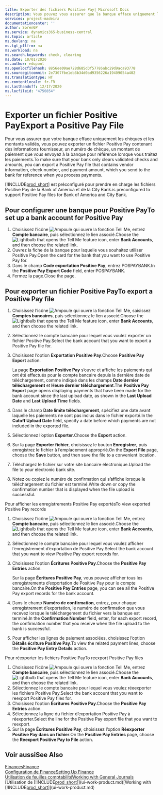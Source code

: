 ```yaml
---
title: Exporter des fichiers Positive Pay| Microsoft Docs
description: Vous pouvez vous assurer que la banque efface uniquement les chèques et les montants validés en exportant un fichier Positive Pay contenant des informations de paiement et fournisseur.
services: project-madeira
documentationcenter: ''
author: SorenGP
ms.service: dynamics365-business-central
ms.topic: article
ms.devlang: na
ms.tgt_pltfrm: na
ms.workload: na
ms.search.keywords: check, clearing
ms.date: 10/01/2020
ms.author: edupont
ms.openlocfilehash: 8856ee09ae728d685d3f57786abc29d9aca93778
ms.sourcegitcommit: 2e7307fbe1eb3b34d0ad9356226a19409054a402
ms.translationtype: HT
ms.contentlocale: fr-FR
ms.lasthandoff: 12/17/2020
ms.locfileid: "4750854"
---
```

# <a name="export-a-positive-pay-file"></a><span data-ttu-id="bcaf0-103">Exporter un fichier Positive Pay</span><span class="sxs-lookup"><span data-stu-id="bcaf0-103">Export a Positive Pay File</span></span>
<span data-ttu-id="bcaf0-104">Pour vous assurer que votre banque efface uniquement les chèques et les montants validés, vous pouvez exporter un fichier Positive Pay contenant des informations fournisseur, un numéro de chèque, un montant de paiement que vous envoyez à la banque pour référence lorsque vous traitez les paiements.</span><span class="sxs-lookup"><span data-stu-id="bcaf0-104">To make sure that your bank only clears validated checks and amounts, you can export a Positive Pay file that contains vendor information, check number, and payment amount, which you send to the bank for reference when you process payments.</span></span>

[!INCLUDE[prod_short](includes/prod_short.md)] <span data-ttu-id="bcaf0-105">est préconfiguré pour prendre en charge les fichiers Positive Pay de la Bank of America et de la City Bank.</span><span class="sxs-lookup"><span data-stu-id="bcaf0-105">is preconfigured to support Positive Pay files for Bank of America and City Bank.</span></span>

## <a name="to-set-up-a-bank-account-for-positive-pay"></a><span data-ttu-id="bcaf0-106">Pour configurer une banque pour Positive Pay</span><span class="sxs-lookup"><span data-stu-id="bcaf0-106">To set up a bank account for Positive Pay</span></span>
1. <span data-ttu-id="bcaf0-107">Choisissez l’icône ![Ampoule qui ouvre la fonction Tell Me](media/ui-search/search_small.png "Dites-moi ce que vous voulez faire"), entrez **Compte bancaire**, puis sélectionnez le lien associé.</span><span class="sxs-lookup"><span data-stu-id="bcaf0-107">Choose the ![Lightbulb that opens the Tell Me feature](media/ui-search/search_small.png "Tell me what you want to do") icon, enter **Bank Accounts**, and then choose the related link.</span></span>
2. <span data-ttu-id="bcaf0-108">Ouvrez la fiche de la banque pour laquelle vous souhaitez utiliser Positive Pay.</span><span class="sxs-lookup"><span data-stu-id="bcaf0-108">Open the card for the bank that you want to use Positive Pay for.</span></span>
3. <span data-ttu-id="bcaf0-109">Dans le champ **Code exportation Positive Pay**, entrez POSPAYBANK.</span><span class="sxs-lookup"><span data-stu-id="bcaf0-109">In the **Positive Pay Export Code** field, enter POSPAYBANK.</span></span>
4. <span data-ttu-id="bcaf0-110">Fermez la page.</span><span class="sxs-lookup"><span data-stu-id="bcaf0-110">Close the page.</span></span>

## <a name="to-export-a-positive-pay-file"></a><span data-ttu-id="bcaf0-111">Pour exporter un fichier Positive Pay</span><span class="sxs-lookup"><span data-stu-id="bcaf0-111">To export a Positive Pay file</span></span>
1. <span data-ttu-id="bcaf0-112">Choisissez l’icône ![Ampoule qui ouvre la fonction Tell Me](media/ui-search/search_small.png "Dites-moi ce que vous voulez faire"), saisissez **Comptes bancaires**, puis sélectionnez le lien associé.</span><span class="sxs-lookup"><span data-stu-id="bcaf0-112">Choose the ![Lightbulb that opens the Tell Me feature](media/ui-search/search_small.png "Tell me what you want to do") icon, enter **Bank Accounts**, and then choose the related link.</span></span>
2. <span data-ttu-id="bcaf0-113">Sélectionnez le compte bancaire pour lequel vous voulez exporter un fichier Positive Pay.</span><span class="sxs-lookup"><span data-stu-id="bcaf0-113">Select the bank account that you want to export a Positive Pay file for.</span></span>
3. <span data-ttu-id="bcaf0-114">Choisissez l’option **Exportation Positive Pay**.</span><span class="sxs-lookup"><span data-stu-id="bcaf0-114">Choose **Positive Pay Export** action.</span></span>

    <span data-ttu-id="bcaf0-115">La page **Exportation Positive Pay** s’ouvre et affiche les paiements qui ont été effectués pour le compte bancaire depuis la dernière date de téléchargement, comme indiqué dans les champs **Date dernier téléchargement** et **Heure dernier téléchargement**.</span><span class="sxs-lookup"><span data-stu-id="bcaf0-115">The **Positive Pay Export** page opens displaying payments that have been made for the bank account since the last upload date, as shown in the **Last Upload Date** and **Last Upload Time** fields.</span></span>
4. <span data-ttu-id="bcaf0-116">Dans le champ **Date limite téléchargement**, spécifiez une date avant laquelle les paiements ne sont pas inclus dans le fichier exporté.</span><span class="sxs-lookup"><span data-stu-id="bcaf0-116">In the **Cutoff Upload Date** field, specify a date before which payments are not included in the exported file.</span></span>
5. <span data-ttu-id="bcaf0-117">Sélectionnez l’option **Exporter**.</span><span class="sxs-lookup"><span data-stu-id="bcaf0-117">Choose the **Export** action.</span></span>
6. <span data-ttu-id="bcaf0-118">Sur la page **Exporter fichier**, choisissez le bouton **Enregistrer**, puis enregistrez le fichier à l’emplacement approprié.</span><span class="sxs-lookup"><span data-stu-id="bcaf0-118">On the **Export File** page, choose the **Save** button, and then save the file to a convenient location.</span></span>
7. <span data-ttu-id="bcaf0-119">Téléchargez le fichier sur votre site bancaire électronique.</span><span class="sxs-lookup"><span data-stu-id="bcaf0-119">Upload the file to your electronic bank site.</span></span>
8. <span data-ttu-id="bcaf0-120">Notez ou copiez le numéro de confirmation qui s’affiche lorsque le téléchargement du fichier est terminé.</span><span class="sxs-lookup"><span data-stu-id="bcaf0-120">Write down or copy the confirmation number that is displayed when the file upload is successful.</span></span>

<span data-ttu-id="bcaf0-121">Pour afficher les enregistrements Positive Pay exportés</span><span class="sxs-lookup"><span data-stu-id="bcaf0-121">To view exported Positive Pay records</span></span>

1. <span data-ttu-id="bcaf0-122">Choisissez l’icône ![Ampoule qui ouvre la fonction Tell Me](media/ui-search/search_small.png "Dites-moi ce que vous voulez faire"), entrez **Compte bancaire**, puis sélectionnez le lien associé.</span><span class="sxs-lookup"><span data-stu-id="bcaf0-122">Choose the ![Lightbulb that opens the Tell Me feature](media/ui-search/search_small.png "Tell me what you want to do") icon, enter **Bank Accounts**, and then choose the related link.</span></span>
2. <span data-ttu-id="bcaf0-123">Sélectionnez le compte bancaire pour lequel vous voulez afficher l’enregistrement d’exportation de Positive Pay.</span><span class="sxs-lookup"><span data-stu-id="bcaf0-123">Select the bank account that you want to view Positive Pay export records for.</span></span>
3. <span data-ttu-id="bcaf0-124">Choisissez l’option **Écritures Positive Pay**.</span><span class="sxs-lookup"><span data-stu-id="bcaf0-124">Choose the **Positive Pay Entries** action.</span></span>

    <span data-ttu-id="bcaf0-125">Sur la page **Écritures Positive Pay**, vous pouvez afficher tous les enregistrements d’exportation de Positive Pay pour le compte bancaire.</span><span class="sxs-lookup"><span data-stu-id="bcaf0-125">On the **Positive Pay Entries** page, you can see all the Positive Pay export records for the bank account.</span></span>
4. <span data-ttu-id="bcaf0-126">Dans le champ **Numéro de confirmation**, entrez, pour chaque enregistrement d’exportation, le numéro de confirmation que vous recevez lorsque le téléchargement du fichier vers la banque est terminé.</span><span class="sxs-lookup"><span data-stu-id="bcaf0-126">In the **Confirmation Number** field, enter, for each export record, the confirmation number that you receive when the file upload to the bank is successful.</span></span>
5. <span data-ttu-id="bcaf0-127">Pour afficher les lignes de paiement associées, choisissez l’option **Détails écriture Positive Pay**.</span><span class="sxs-lookup"><span data-stu-id="bcaf0-127">To view the related payment lines, choose the **Positive Pay Entry Details** action.</span></span>

<span data-ttu-id="bcaf0-128">Pour réexporter les fichiers Positive Pay</span><span class="sxs-lookup"><span data-stu-id="bcaf0-128">To reexport Positive Pay files</span></span>

1. <span data-ttu-id="bcaf0-129">Choisissez l’icône ![Ampoule qui ouvre la fonction Tell Me](media/ui-search/search_small.png "Dites-moi ce que vous voulez faire"), entrez **Compte bancaire**, puis sélectionnez le lien associé.</span><span class="sxs-lookup"><span data-stu-id="bcaf0-129">Choose the ![Lightbulb that opens the Tell Me feature](media/ui-search/search_small.png "Tell me what you want to do") icon, enter **Bank Accounts**, and then choose the related link.</span></span>
2. <span data-ttu-id="bcaf0-130">Sélectionnez le compte bancaire pour lequel vous voulez réeexporter les fichiers Positive Pay.</span><span class="sxs-lookup"><span data-stu-id="bcaf0-130">Select the bank account that you want to reexport Positive Pay files for.</span></span>
3. <span data-ttu-id="bcaf0-131">Choisissez l’option **Écritures Positive Pay**.</span><span class="sxs-lookup"><span data-stu-id="bcaf0-131">Choose the **Positive Pay Entries** action.</span></span>
4. <span data-ttu-id="bcaf0-132">Sélectionnez la ligne du fichier d’exportation Positive Pay à réexporter.</span><span class="sxs-lookup"><span data-stu-id="bcaf0-132">Select the line for the Positive Pay export file that you want to reexport.</span></span>
5. <span data-ttu-id="bcaf0-133">Sur la page **Écritures Positive Pay**, choisissez l’option **Réexporter Positive Pay dans un fichier**.</span><span class="sxs-lookup"><span data-stu-id="bcaf0-133">On the **Positive Pay Entries** page, choose the **Reexport Positive Pay to File** action.</span></span>

## <a name="see-also"></a><span data-ttu-id="bcaf0-134">Voir aussi</span><span class="sxs-lookup"><span data-stu-id="bcaf0-134">See Also</span></span>
[<span data-ttu-id="bcaf0-135">Finances</span><span class="sxs-lookup"><span data-stu-id="bcaf0-135">Finance</span></span>](finance.md)  
[<span data-ttu-id="bcaf0-136">Configuration de Finance</span><span class="sxs-lookup"><span data-stu-id="bcaf0-136">Setting Up Finance</span></span>](finance-setup-finance.md)  
[<span data-ttu-id="bcaf0-137">Utilisation de feuilles comptabilité</span><span class="sxs-lookup"><span data-stu-id="bcaf0-137">Working with General Journals</span></span>](ui-work-general-journals.md)  
<span data-ttu-id="bcaf0-138">[Utilisation de [!INCLUDE[prod_short](includes/prod_short.md)]](ui-work-product.md)</span><span class="sxs-lookup"><span data-stu-id="bcaf0-138">[Working with [!INCLUDE[prod_short](includes/prod_short.md)]](ui-work-product.md)</span></span>
